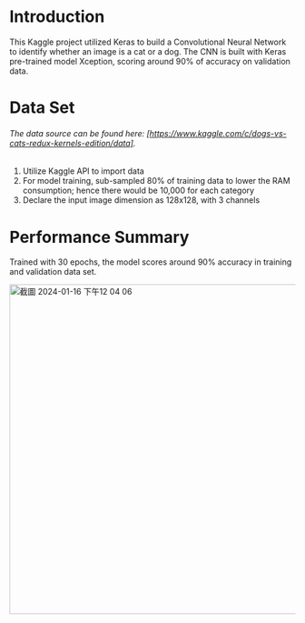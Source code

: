 # Introduction 
This Kaggle project utilized Keras to build a Convolutional Neural Network to identify whether an image is a cat or a dog. The CNN is built with Keras pre-trained model Xception, scoring around 90% of accuracy on validation data. 

# Data Set
###### The data source can be found here: [https://www.kaggle.com/c/dogs-vs-cats-redux-kernels-edition/data]. 
1. Utilize Kaggle API to import data
2. For model training, sub-sampled 80% of training data to lower the RAM consumption; hence there would be 10,000 for each category
3. Declare the input image dimension as 128x128, with 3 channels

# Performance Summary
Trained with 30 epochs, the model scores around 90% accuracy in training and validation data set.

<img width="580" alt="截圖 2024-01-16 下午12 04 06" src="https://github.com/YenChenHsu/kaggle-cat-dog-classification/assets/57134574/9fa7ba96-909c-4d7c-9271-9a8e73d02f8b">
